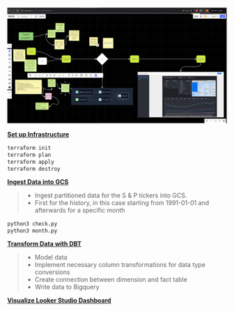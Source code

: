 
![trad-fi analytics](image-2.png)

[**Set up Infrastructure**](https://github.com/Otobi1/trad-fi-analytics/blob/master/terraform/main.tf)
```
terraform init
terraform plan
terraform apply 
terraform destroy
```

[**Ingest Data into GCS**](https://github.com/Otobi1/trad-fi-analytics/blob/master/Scripts/check.py)
> * Ingest partitioned data for the S & P tickers into GCS. 
> * First for the history, in this case starting from 1991-01-01 and afterwards for a specific month

```
python3 check.py
python3 month.py
```

[**Transform Data with DBT**](https://github.com/Otobi1/trad-fi-analytics/tree/master/trad_fi_analytics)
> * Model data
> * Implement necessary column transformations for data type conversions 
> * Create connection between dimension and fact table 
> * Write data to Bigquery

[**Visualize Looker Studio Dashboard**](https://lookerstudio.google.com/reporting/fe89916d-4ae1-43af-ab59-a5ae0e003995/page/k1DFE)